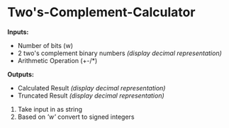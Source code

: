 # Two's-Complement-Calculator

**Inputs:**
* Number of bits (w)
* 2 two's complement binary numbers *(display decimal representation)*
* Arithmetic Operation (+-/\*)

**Outputs:**
* Calculated Result *(display decimal representation)*
* Truncated Result *(display decimal representation)*

1. Take input in as string
2. Based on *'w'* convert to signed integers